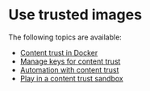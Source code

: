 <!--[metadata]>
+++
title = "Use trusted images"
description = "Use trusted images"
keywords = ["trust, security, docker,  index"]
[menu.main]
identifier="smn_content_trust"
parent= "mn_docker_hub"
weight=4
+++
<![end-metadata]-->

# Use trusted images

The following topics are available:

* [Content trust in Docker](/security/trust/content_trust) 
* [Manage keys for content trust](/security/trust/trust_key_mng)
* [Automation with content trust](/security/trust/trust_automation)
* [Play in a content trust sandbox](/security/trust/trust_sandbox)

